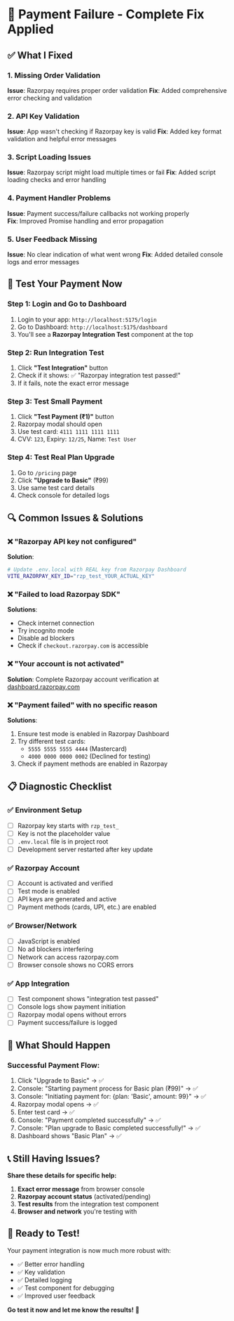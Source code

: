 # 🚨 Payment Failure - Complete Fix Applied

## ✅ **What I Fixed**

### 1. **Missing Order Validation**

**Issue**: Razorpay requires proper order validation
**Fix**: Added comprehensive error checking and validation

### 2. **API Key Validation**

**Issue**: App wasn't checking if Razorpay key is valid
**Fix**: Added key format validation and helpful error messages

### 3. **Script Loading Issues**

**Issue**: Razorpay script might load multiple times or fail
**Fix**: Added script loading checks and error handling

### 4. **Payment Handler Problems**

**Issue**: Payment success/failure callbacks not working properly  
**Fix**: Improved Promise handling and error propagation

### 5. **User Feedback Missing**

**Issue**: No clear indication of what went wrong
**Fix**: Added detailed console logs and error messages

## 🧪 **Test Your Payment Now**

### Step 1: Login and Go to Dashboard

1. Login to your app: `http://localhost:5175/login`
2. Go to Dashboard: `http://localhost:5175/dashboard`
3. You'll see a **Razorpay Integration Test** component at the top

### Step 2: Run Integration Test

1. Click **"Test Integration"** button
2. Check if it shows: ✅ "Razorpay integration test passed!"
3. If it fails, note the exact error message

### Step 3: Test Small Payment

1. Click **"Test Payment (₹1)"** button
2. Razorpay modal should open
3. Use test card: `4111 1111 1111 1111`
4. CVV: `123`, Expiry: `12/25`, Name: `Test User`

### Step 4: Test Real Plan Upgrade

1. Go to `/pricing` page
2. Click **"Upgrade to Basic"** (₹99)
3. Use same test card details
4. Check console for detailed logs

## 🔍 **Common Issues & Solutions**

### ❌ "Razorpay API key not configured"

**Solution**:

```bash
# Update .env.local with REAL key from Razorpay Dashboard
VITE_RAZORPAY_KEY_ID="rzp_test_YOUR_ACTUAL_KEY"
```

### ❌ "Failed to load Razorpay SDK"

**Solutions**:

- Check internet connection
- Try incognito mode
- Disable ad blockers
- Check if `checkout.razorpay.com` is accessible

### ❌ "Your account is not activated"

**Solution**: Complete Razorpay account verification at [dashboard.razorpay.com](https://dashboard.razorpay.com)

### ❌ "Payment failed" with no specific reason

**Solutions**:

1. Ensure test mode is enabled in Razorpay Dashboard
2. Try different test cards:
   - `5555 5555 5555 4444` (Mastercard)
   - `4000 0000 0000 0002` (Declined for testing)
3. Check if payment methods are enabled in Razorpay

## 📋 **Diagnostic Checklist**

### ✅ **Environment Setup**

- [ ] Razorpay key starts with `rzp_test_`
- [ ] Key is not the placeholder value
- [ ] `.env.local` file is in project root
- [ ] Development server restarted after key update

### ✅ **Razorpay Account**

- [ ] Account is activated and verified
- [ ] Test mode is enabled
- [ ] API keys are generated and active
- [ ] Payment methods (cards, UPI, etc.) are enabled

### ✅ **Browser/Network**

- [ ] JavaScript is enabled
- [ ] No ad blockers interfering
- [ ] Network can access razorpay.com
- [ ] Browser console shows no CORS errors

### ✅ **App Integration**

- [ ] Test component shows "integration test passed"
- [ ] Console logs show payment initiation
- [ ] Razorpay modal opens without errors
- [ ] Payment success/failure is logged

## 🎯 **What Should Happen**

### Successful Payment Flow:

1. Click "Upgrade to Basic" → ✅
2. Console: "Starting payment process for Basic plan (₹99)" → ✅
3. Console: "Initiating payment for: {plan: 'Basic', amount: 99}" → ✅
4. Razorpay modal opens → ✅
5. Enter test card → ✅
6. Console: "Payment completed successfully" → ✅
7. Console: "Plan upgrade to Basic completed successfully!" → ✅
8. Dashboard shows "Basic Plan" → ✅

## 📞 **Still Having Issues?**

**Share these details for specific help:**

1. **Exact error message** from browser console
2. **Razorpay account status** (activated/pending)
3. **Test results** from the integration test component
4. **Browser and network** you're testing with

## 🚀 **Ready to Test!**

Your payment integration is now much more robust with:

- ✅ Better error handling
- ✅ Key validation
- ✅ Detailed logging
- ✅ Test component for debugging
- ✅ Improved user feedback

**Go test it now and let me know the results!** 🎉
